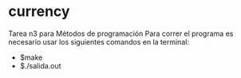 # currency
Tarea n3 para Métodos de programación
Para correr el programa es necesario usar los siguientes comandos en la terminal:

 - $make
 - $./salida.out
 
